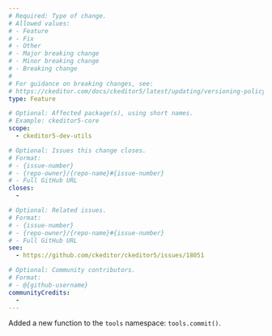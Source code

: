 ```yaml
---
# Required: Type of change.
# Allowed values:
# - Feature
# - Fix
# - Other
# - Major breaking change
# - Minor breaking change
# - Breaking change
#
# For guidance on breaking changes, see:
# https://ckeditor.com/docs/ckeditor5/latest/updating/versioning-policy.html#major-and-minor-breaking-changes
type: Feature

# Optional: Affected package(s), using short names.
# Example: ckeditor5-core
scope:
  - ckeditor5-dev-utils

# Optional: Issues this change closes.
# Format:
# - {issue-number}
# - {repo-owner}/{repo-name}#{issue-number}
# - Full GitHub URL
closes:
  - 

# Optional: Related issues.
# Format:
# - {issue-number}
# - {repo-owner}/{repo-name}#{issue-number}
# - Full GitHub URL
see:
  - https://github.com/ckeditor/ckeditor5/issues/18051

# Optional: Community contributors.
# Format:
# - @{github-username}
communityCredits:
  - 
---
```


Added a new function to the `tools` namespace: `tools.commit()`.
